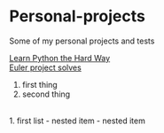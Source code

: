 # Personal-projects
Some of my personal projects and tests

[Learn Python the Hard Way](/learn)
<br>
[Euler project solves](/eulerproject)


1. first thing
2. second thing

<br>
1. first list
   - nested item
     - nested item
